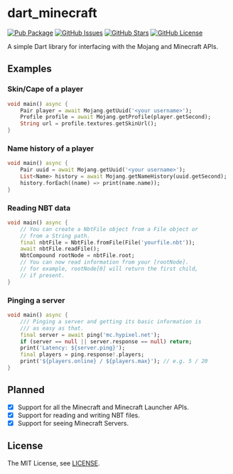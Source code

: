 # dart_minecraft

[![Pub Package](https://img.shields.io/pub/v/dart_minecraft.svg?style=for-the-badge&logo=Dart)](https://pub.dev/packages/dart_minecraft)
[![GitHub Issues](https://img.shields.io/github/issues/spnda/dart_minecraft.svg?style=for-the-badge&logo=GitHub)](https://github.com/spnda/dart_minecraft/issues)
[![GitHub Stars](https://img.shields.io/github/stars/spnda/dart_minecraft.svg?style=for-the-badge&logo=GitHub)](https://github.com/spnda/dart_minecraft/stargazers)
[![GitHub License](https://img.shields.io/badge/license-MIT-blue.svg?style=for-the-badge&logo=GitHub)](https://raw.githubusercontent.com/spnda/dart_minecraft/main/LICENSE)

A simple Dart library for interfacing with the Mojang and Minecraft APIs.

## Examples

### Skin/Cape of a player

```dart
void main() async {
    Pair player = await Mojang.getUuid('<your username>');
    Profile profile = await Mojang.getProfile(player.getSecond);
    String url = profile.textures.getSkinUrl();
}
```

### Name history of a player

```dart
void main() async {
    Pair uuid = await Mojang.getUuid('<your username>');
    List<Name> history = await Mojang.getNameHistory(uuid.getSecond);
    history.forEach((name) => print(name.name));
}
```

### Reading NBT data

```dart
void main() async {
    // You can create a NbtFile object from a File object or
    // from a String path.
    final nbtFile = NbtFile.fromFile(File('yourfile.nbt'));
    await nbtFile.readFile();
    NbtCompound rootNode = nbtFile.root;
    // You can now read information from your [rootNode].
    // for example, rootNode[0] will return the first child,
    // if present.
}
```

### Pinging a server

```dart
void main() async {
	/// Pinging a server and getting its basic information is 
	/// as easy as that.
	final server = await ping('mc.hypixel.net');
	if (server == null || server.response == null) return;
	print('Latency: ${server.ping}');
	final players = ping.response!.players;
	print('${players.online} / ${players.max}'); // e.g. 5 / 20
}
```

## Planned

- [x] Support for all the Minecraft and Minecraft Launcher APIs.
- [x] Support for reading and writing NBT files.
- [x] Support for seeing Minecraft Servers.

## License

The MIT License, see [LICENSE](https://github.com/spnda/dart_minecraft/raw/main/LICENSE).
